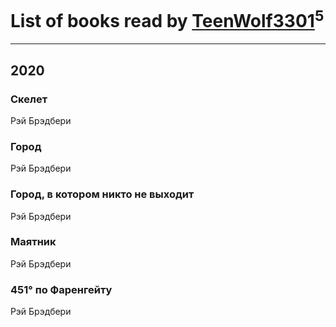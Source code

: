 # List of books read by [TeenWolf3301](t.me/TeenWolf3301)<sup>5</sup>
---

## 2020

### Скелет
Рэй Брэдбери


### Город
Рэй Брэдбери


### Город, в котором никто не выходит
Рэй Брэдбери


### Маятник
Рэй Брэдбери


### 451° по Фаренгейту
Рэй Брэдбери



